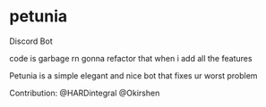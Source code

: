# petunia
Discord Bot


code is garbage rn
gonna refactor that when i add all the features

Petunia is a simple elegant and nice bot that fixes ur worst problem

Contribution: 
@HARDintegral
@Okirshen
